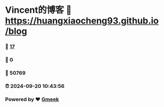 # Vincent的博客 :link: https://huangxiaocheng93.github.io/blog 
### :page_facing_up: [17](https://huangxiaocheng93.github.io/blog/tag.html) 
### :speech_balloon: 0 
### :hibiscus: 50769 
### :alarm_clock: 2024-09-20 10:43:56 
### Powered by :heart: [Gmeek](https://github.com/Meekdai/Gmeek)

